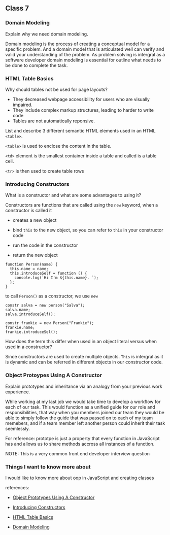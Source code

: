 ## Class 7


### Domain Modeling

Explain why we need domain modeling.

Domain modeling is the process of creating a conceptual model for a specific problem. And a domain model that is articulated well can verify and valid your understanding of the problem. As problem solving is intergral as a software developer domain modeling is essential for outline what needs to be done to complete the task. 


### HTML Table Basics

Why should tables not be used for page layouts?

* They decreased webpage accessibility for users who are visually impaired.
* They include complex markup structures, leading to harder to write code
* Tables are not automatically reponsive.

List and describe 3 different semantic HTML elements used in an HTML `<table>`.

`<table>` is used to enclose the content in the table.

`<td>` element is the smallest container inside a table and called is a table cell.

`<tr>` is then used to create table rows

### Introducing Constructors

What is a constructor and what are some advantages to using it?

Constructors are functions that are called using the `new` keyword, when a constructor is called it

* creates a new object 

* bind `this` to the new object, so you can refer to `this` in your constructor code

* run the code in the constructor

* return the new object

> 
    function Person(name) {
      this.name = name;
      this.introduceSelf = function () {
        console.log(`Hi I'm ${this.name}. `);
      };
    }

>

to call `Person()` as a constructor, we use `new`
>
    constr salva = new person("Salva");
    salva.name;
    salva.introduceSelf();

    constr frankie = new Person("Frankie");
    frankie.name;
    frankie.introduceSel(); 

>

How does the term this differ when used in an object literal versus when used in a constructor?

Since constructors are used to create multiple objects. `This` is intergral as it is dynamic and can be referred in different objects in our constructor code.

### Object Protoypes Using A Constructor

Explain prototypes and inheritance via an analogy from your previous work experience.

While working at my last job we would take time to develop a workflow for each of our task. This would function as a unified guide for our role and responsibilities, that way when you members joined our team they would be able to simply follow the guide that was passed on to each of my team memebers, and if a team member left another person could inherit their task seemlessly. 

For reference: prototpe is just a property that every function in JavaScript has and allows us to share methods accross all instances of a function. 



NOTE: This is a very common front end developer interview question


### Things I want to know more about

I would like to know more about oop in JavaScript and creating classes

references:

* [Object Prototypes Using A Constructor](https://ui.dev/beginners-guide-to-javascript-prototype)

* [Introducing Constructors](https://developer.mozilla.org/en-US/docs/Learn/JavaScript/Objects/Basics#introducing_constructors)

* [HTML Table Basics](https://developer.mozilla.org/en-US/docs/Learn/HTML/Tables/Basics) 

* [Domain Modeling](https://github.com/codefellows/domain_modeling#domain-modeling)